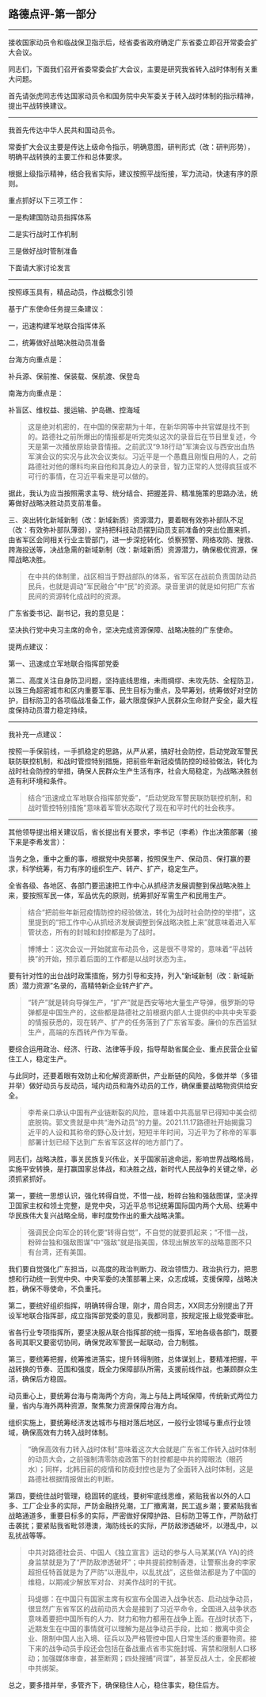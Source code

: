 ## 路德点评-第一部分

---

接收国家动员令和临战保卫指示后，经省委省政府确定广东省委立即召开常委会扩大会议。

同志们，下面我们召开省委常委会扩大会议，主要是研究我省转入战时体制有关重大问题。

首先请张虎同志传达国家动员令和国务院中央军委关于转入战时体制的指示精神，提出平战转换建议。

---

我首先传达中华人民共和国动员令。

常委扩大会议主要是传达上级命令指示，明确意图，研判形式（改：研判形势），明确平战转换的主要工作和总体要求。

根据上级指示精神，结合我省实际，建议按照平战衔接，军力流动，快速有序的原则。

重点抓好以下三项工作：

一是构建国防动员指挥体系

二是实行战时工作机制

三是做好战时管制准备

下面请大家讨论发言

---

按照琢玉具有，精品动员，作战概念引领

基于广东使命任务提三条建议：

一，迅速构建军地联合指挥体系

二，统筹做好战略决胜动员准备

台海方向重点是：

补兵源、保前推、保装载、保航渡、保登岛

南海方向重点是：

补盲区、维权益、援运输、护岛礁、控海域


> 这是绝对机密的，在中国的保密期为十年，在新华网等中共官媒是找不到的。路德社之前所爆出的情报都是听完类似这次的录音后在节目里复述，今天是第一次播放原始录音情报。之前武汉“9.18行动”军演会议与西安出血热军演会议的实况与此次会议类似。习近平是一个愚蠢且刚愎自用的人，之前路德社对他的爆料均来自他和其身边人的录音，智力正常的人觉得疯狂或不可行的事情，在习近平看来是可以做的。


据此，我认为应当按照需求主导、统分结合、把握差异、精准施策的思路办法，统筹做好战略决胜动员支前准备。

三、突出转化新域新制（改：新域新质）资源潜力，要着眼有效弥补部队不足（改：有效弥补部队薄弱），坚持把科技动员摆到动员支前准备的突出位置来抓，由省军区会同相关行业主管部门，进一步深挖转化、侦察预警、网络攻防、搜救、跨海投送等，决战急需的新域新制（改：新域新质）资源潜力，确保极优资源，保障战略决胜。

> 在中共的体制里，战区相当于野战部队的体系，省军区在战前负责国防动员民兵，也就是调动“军民融合”中“民”的资源。录音里讲的就是如何把广东省民间的资源转化成战时的资源。

广东省委书记、副书记，我的意见是：

坚决执行党中央习主席的命令，坚决完成资源保障、战略决胜的广东使命。

提两点建议：

第一、迅速成立军地联合指挥部党委

第二、高度关注自身防卫问题，坚持底线思维，未雨绸缪、未攻先防、全程防卫，以珠三角超密城市和区内重要军事、民生目标为重点，及早筹划，统筹做好对空防护，目标防卫的各项临战准备工作，最大限度保护人民群众生命财产安全，最大程度保持动员潜力稳定持续。

---

我补充一点建议：

按照一手保前线，一手抓稳定的思路，从严从紧，搞好社会防控，启动党政军警民联防联控机制，和战时管控特别措施，把前些年新冠疫情防控的经验做法，转化为战时社会防控的举措，确保人民群众生产生活有序，社会大局稳定，为战略决胜创造有利环境和条件。

> 结合“迅速成立军地联合指挥部党委”，“启动党政军警民联防联控机制，和战时管控特别措施”意味着军管状态取代了现在和平时代的社会秩序。

---

其他领导提出相关建议后，省长提出有关要求，李书记（李希）作出决策部署（接下来是李希发言）：

当务之急，重中之重的事，根据党中央部署，按照保生产、保动员、保打赢的要求，科学统筹，有力有序的组织生产、转产、扩产，稳定生产。

全省各级、各地区、各部门要迅速把工作中心从抓经济发展调整到保战略决胜上来，要按照军民一体，军品优先的原则，统筹抓好军需生产和民用生产。

> 结合“把前些年新冠疫情防控的经验做法，转化为战时社会防控的举措”，这里提到的“把工作中心从抓经济发展调整到保战略决胜上来”就意味着进入军管状态，所有的封城和封控都是为了战时。

>博博士：这次会议一开始就宣布动员令，这是很不寻常的，意味着“平战转换”的开始，预示着后面的工作都是以战时状态为主。

要有针对性的出台战时政策措施，努力引导和支持，列入“新域新制（改：新域新质）潜力资源”名录的，高精特新企业转产扩产。

> “转产”就是转向导弹生产，“扩产”就是西安等地大量生产导弹，俄罗斯的导弹都是中国生产的，这些都是路德社之前根据内部人士提供的中共中央军委的情报获悉的，现在转产、扩产的任务落到了广东省军委。廉价的东西监狱生产，高端的东西转产作为军备。

要综合运用政治、经济、行政、法律等手段，指导帮助省属企业、重点民营企业留住工人，稳定生产。

与此同时，还要着眼有效防止和化解资源断供，产业断链的风险，多做并举（多错并举）做好动员与反动员，域内动员和海外动员的工作，确保重要战略物资供给安全。

> 李希亲口承认中国有产业链断裂的风险，意味着中共高层早已得知中美会彻底脱钩。郭文贵就是中共“海外动员”的力量。2021.11.17路德社开始揭露习近平的人设和其称帝的野心及计划，短短半年时间，习近平为了称帝的军事部署计划已经下达到广东省军区这样的地方部门了。

同志们，战略决胜，事关民族复兴伟业，关乎国家前途命运，影响世界战略格局，实施平安转换，是打赢国家总体战，和决胜之战，新时代人民战争的关键之举，必须抓紧抓好。

第一，要统一思想认识，强化转得自觉，不惜一战，粉碎台独和强敌图谋，坚决捍卫国家主权和领土完整，是党中央，习近平总书记统筹国际国内两个大局、统筹中华民族伟大复兴战略全局，审时度势作出的重大战略决策。

> 强调民企向军企的转化要“转得自觉”，不自觉的就要抓起来；“不惜一战，粉碎台独和强敌图谋”中“强敌”就是指美国，体现出解放军的战略意图不只有台湾，还有美国。

我们要自觉强化广东担当，以高度的政治判断力、政治领悟力、政治执行力，把思想和行动统一到党中央、中央军委的决策部署上来，众志成城，支援保障，战略决胜，确保不辱使命，不负重托。

第二，要统好组织指挥，明确转得合理，刚才，周合同志，XX同志分别提出了开设军地联合指挥部，成立指挥部党委的意见，我都同意，按规定报上级党委审批。

省各行业专项指挥所，要坚决服从联合指挥部的统一指挥，军地各级各部门，既要各司其职又要密切协同，确保党政军警民一起联动，合力制胜。

第三，要统筹把握，统筹推进落实，提升转得制胜，总体谋划上，要精准把握，平战转换的节奏、范围和强度，既全力保障部队所需，支援前线作战，也兼顾群众生活，确保后方稳固。

动员重心上，要统筹台海与南海两个方向，海上与陆上两域保障，传统新式两位力量，省内与海外两种资源，聚焦聚力资源保障台海方向。

组织实施上，要统筹经济发达城市与相对落后地区，一般行业领域与重点行业领域，确保高效有力转入战时体制。

>“确保高效有力转入战时体制”意味着这次大会就是广东省工作转入战时体制的动员大会，之前强制清零防疫政策下的封控都是中共的障眼法（眼药水）；同样，北韩目前的疫情和防疫封控也是为了全面转入战时体制，这是路德社根据情报做出的判断。

第四，要统住战时管理，稳固转的底线，要树牢底线思维，紧贴我省以外的人口多、工厂企业多的实际，严防金融挤兑潮，工厂撤离潮，民工返乡潮；要紧贴我省战略通道多，重要目标多的实际，严密做好保障护路、目标防卫等工作，严防敌打击袭扰；要紧贴我省毗邻港澳，海防线长的实际，严防敌渗透破坏，以港乱中，以乱扰战等等。

> 中共对路德社会员、中国人《独立宣言》运动的参与人马某某(YA YA)的终身监禁就是为了“严防敌渗透破坏”；中共提前控制香港，让警察出身的李家超担任特首就是为了严防“以港乱中，以乱扰战”，这些做法都是为了中国的维稳，以期减少解放军对台、对美作战时的干扰。

> 玛缇娜：在中国只有国家主席有权宣布全国进入战争状态、启动战争动员，很显然广东省军区的战前动员大会是接到了习近平命令，全国进入战争状态意味着要把中国所有的人力、财力和物力都用在战争上面。在战时状态下，近期发生在中国的事情就可以理解为是战争动员手段，比如：撤离中资企业、限制中国人出入境、征兵以及严格管控中国人日常生活的重要物资。接下来的战争动员手段还会包括在备战重点省市实施封城、宵禁和限制人口移动；加强媒体审查，甚至断网；四处搜捕“间谍”，甚至反战人士，全民都被中共绑架。

总之，要多措并举，多管齐下，确保稳住人心，稳住事实，稳住后方。